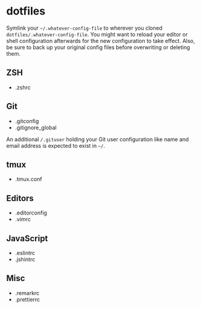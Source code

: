 # dotfiles

Symlink your `~/.whatever-config-file` to wherever you cloned `dotfiles/.whatever-config-file`.
You might want to reload your editor or shell configuration afterwards for the new configuration to take effect.
Also, be sure to back up your original config files before overwriting or deleting them.

## ZSH

- .zshrc

## Git

- .gitconfig
- .gitignore_global

An additional `/.gituser` holding your Git user configuration like name and email address is expected to exist in `~/`.

## tmux

- .tmux.conf

## Editors

- .editorconfig
- .vimrc

## JavaScript

- .eslintrc
- .jshintrc

## Misc

- .remarkrc
- .prettierrc
